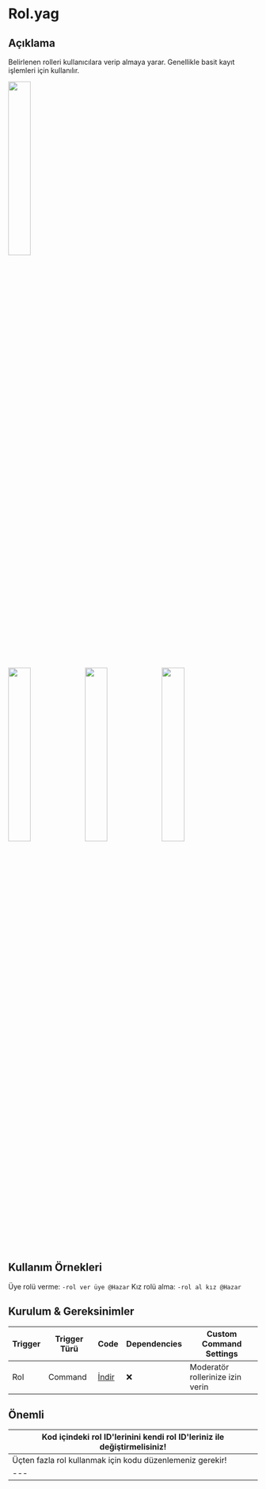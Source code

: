 # Rol.yag

## Açıklama

Belirlenen rolleri kullanıcılara verip almaya yarar. Genellikle basit kayıt işlemleri için kullanılır.

<!--- The image/gif here will show how the command is used or how it looks when in action --->
<img src="../../assets/Moderasyon/Rol/rol_kullanım.gif?raw=true" width="30%"/>

<p float="left">
	<img src="../../assets/Moderasyon/Rol/rol_verme.png?raw=true" width="30%"/>
	<img src="../../assets/Moderasyon/Rol/rol_alma.png?raw=true" width="30%"/>
    <img src="../../assets/Moderasyon/Rol/rol_hata.png?raw=true" width="30%"/>
</p>

## Kullanım Örnekleri

Üye rolü verme: `-rol ver üye @Hazar`
Kız rolü alma: `-rol al kız @Hazar`

## Kurulum & Gereksinimler

Trigger|Trigger Türü|Code|Dependencies|Custom Command Settings
---|---|---|---|---
Rol|Command|[İndir](rol.yag)|❌|Moderatör rollerinize izin verin

## Önemli

| Kod içindeki rol ID'lerinini kendi rol ID'leriniz ile değiştirmelisiniz! |
| --- |
| Üçten fazla rol kullanmak için kodu düzenlemeniz gerekir! |
| --- |